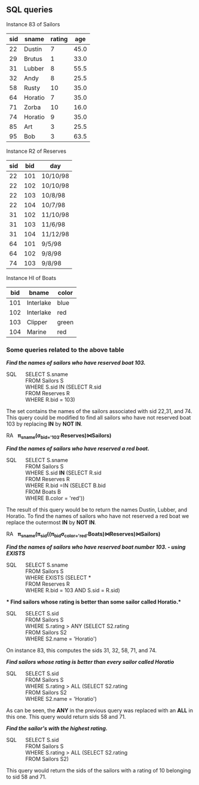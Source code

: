 
## SQL queries  

Instance 83  of Sailors    

|sid|sname|rating|age|
|---|---|---|---|
|22|Dustin|7|45.0|
|29|Brutus|1|33.0|
|31|Lubber|8|55.5|
|32|Andy|8|25.5|
|58|Rusty|10|35.0|
|64|Horatio|7|35.0|
|71|Zorba|10|16.0|
|74|Horatio|9|35.0|
|85|Art|3|25.5|
|95|Bob|3|63.5|

Instance R2 of Reserves  

|sid|bid|day|
|---|---|---|
|22|101|10/10/98|
|22|102|10/10/98|
|22|103|10/8/98|
|22|104|10/7/98|
|31|102|11/10/98|
|31|103|11/6/98|
|31|104|11/12/98|
|64|101|9/5/98|
|64|102|9/8/98|
|74|103|9/8/98|

Instance HI of Boats  

|bid|bname|color|
|---|---|---|
|101|Interlake|blue|
|102|Interlake|red|
|103|Clipper|green|
|104|Marine|red|

### Some queries related to the above table  

__*Find the names of sailors who have reserved boat 103.*__

SQL&nbsp;&nbsp;&nbsp;&nbsp;&nbsp;&nbsp;SELECT S.sname  
&nbsp;&nbsp;&nbsp;&nbsp;&nbsp;&nbsp;&nbsp;&nbsp;&nbsp;&nbsp;&nbsp;&nbsp;&nbsp;FROM Sailors S  
&nbsp;&nbsp;&nbsp;&nbsp;&nbsp;&nbsp;&nbsp;&nbsp;&nbsp;&nbsp;&nbsp;&nbsp;&nbsp;WHERE S.sid IN (SELECT R.sid  
&nbsp;&nbsp;&nbsp;&nbsp;&nbsp;&nbsp;&nbsp;&nbsp;&nbsp;&nbsp;&nbsp;&nbsp;&nbsp;FROM Reserves R  
&nbsp;&nbsp;&nbsp;&nbsp;&nbsp;&nbsp;&nbsp;&nbsp;&nbsp;&nbsp;&nbsp;&nbsp;&nbsp;WHERE R.bid = 103)

The set contains the names of the sailors associated with sid 22,31, and 74.  This query could be modified to find all sailors who have not reserved boat 103 by replacing __IN__ by __NOT IN__.  

RA&nbsp;&nbsp;&nbsp;**π<sub>sname</sub>(σ<sub>bid='103'</sub>Reserves)⋈Sailors)**    

__*Find the names of sailors who have reserved a red boat.*__  

SQL&nbsp;&nbsp;&nbsp;&nbsp;&nbsp;&nbsp;SELECT S.sname  
&nbsp;&nbsp;&nbsp;&nbsp;&nbsp;&nbsp;&nbsp;&nbsp;&nbsp;&nbsp;&nbsp;&nbsp;&nbsp;FROM Sailors S  
&nbsp;&nbsp;&nbsp;&nbsp;&nbsp;&nbsp;&nbsp;&nbsp;&nbsp;&nbsp;&nbsp;&nbsp;&nbsp;WHERE S.sid __IN__ (SELECT R.sid  
&nbsp;&nbsp;&nbsp;&nbsp;&nbsp;&nbsp;&nbsp;&nbsp;&nbsp;&nbsp;&nbsp;&nbsp;&nbsp;FROM Reserves R  
&nbsp;&nbsp;&nbsp;&nbsp;&nbsp;&nbsp;&nbsp;&nbsp;&nbsp;&nbsp;&nbsp;&nbsp;&nbsp;WHERE R.bid =IN (SELECT B.bid  
&nbsp;&nbsp;&nbsp;&nbsp;&nbsp;&nbsp;&nbsp;&nbsp;&nbsp;&nbsp;&nbsp;&nbsp;&nbsp;FROM Boats B  
&nbsp;&nbsp;&nbsp;&nbsp;&nbsp;&nbsp;&nbsp;&nbsp;&nbsp;&nbsp;&nbsp;&nbsp;&nbsp;WHERE B.color = 'red'))  

The result of this query would be to return the names Dustin, Lubber, and Horatio.  To find the names of sailors who have not reserved a red boat we replace the outermost __IN__ by __NOT IN__.  

RA&nbsp;&nbsp;&nbsp;**π<sub>sname</sub>(π<sub>sid</sub>((π<sub>bid</sub>σ<sub>color='red'</sub>Boats)⋈Reserves)⋈Sailors)**  

__*Find the names of sailors who have reserved boat number 103. - using EXISTS*__  

SQL&nbsp;&nbsp;&nbsp;&nbsp;&nbsp;&nbsp;SELECT S.sname  
&nbsp;&nbsp;&nbsp;&nbsp;&nbsp;&nbsp;&nbsp;&nbsp;&nbsp;&nbsp;&nbsp;&nbsp;&nbsp;FROM Sailors S  
&nbsp;&nbsp;&nbsp;&nbsp;&nbsp;&nbsp;&nbsp;&nbsp;&nbsp;&nbsp;&nbsp;&nbsp;&nbsp;WHERE EXISTS (SELECT *    
&nbsp;&nbsp;&nbsp;&nbsp;&nbsp;&nbsp;&nbsp;&nbsp;&nbsp;&nbsp;&nbsp;&nbsp;&nbsp;FROM Reserves R  
&nbsp;&nbsp;&nbsp;&nbsp;&nbsp;&nbsp;&nbsp;&nbsp;&nbsp;&nbsp;&nbsp;&nbsp;&nbsp;WHERE R.bid = 103 AND S.sid = R.sid)  

__* Find sailors whose rating is better than some sailor called Horatio.*__  

SQL&nbsp;&nbsp;&nbsp;&nbsp;&nbsp;&nbsp;SELECT S.sid  
&nbsp;&nbsp;&nbsp;&nbsp;&nbsp;&nbsp;&nbsp;&nbsp;&nbsp;&nbsp;&nbsp;&nbsp;&nbsp;FROM Sailors S  
&nbsp;&nbsp;&nbsp;&nbsp;&nbsp;&nbsp;&nbsp;&nbsp;&nbsp;&nbsp;&nbsp;&nbsp;&nbsp;WHERE S.rating > ANY (SELECT S2.rating  
&nbsp;&nbsp;&nbsp;&nbsp;&nbsp;&nbsp;&nbsp;&nbsp;&nbsp;&nbsp;&nbsp;&nbsp;&nbsp;FROM Sailors S2   
&nbsp;&nbsp;&nbsp;&nbsp;&nbsp;&nbsp;&nbsp;&nbsp;&nbsp;&nbsp;&nbsp;&nbsp;&nbsp;WHERE S2.name = 'Horatio')  

On instance 83, this computes the sids 31, 32, 58, 71, and 74.  

__*Find sailors whose rating is better than every sailor called Horatio*__  

SQL&nbsp;&nbsp;&nbsp;&nbsp;&nbsp;&nbsp;SELECT S.sid  
&nbsp;&nbsp;&nbsp;&nbsp;&nbsp;&nbsp;&nbsp;&nbsp;&nbsp;&nbsp;&nbsp;&nbsp;&nbsp;FROM Sailors S  
&nbsp;&nbsp;&nbsp;&nbsp;&nbsp;&nbsp;&nbsp;&nbsp;&nbsp;&nbsp;&nbsp;&nbsp;&nbsp;WHERE S.rating > ALL (SELECT S2.rating  
&nbsp;&nbsp;&nbsp;&nbsp;&nbsp;&nbsp;&nbsp;&nbsp;&nbsp;&nbsp;&nbsp;&nbsp;&nbsp;FROM Sailors S2   
&nbsp;&nbsp;&nbsp;&nbsp;&nbsp;&nbsp;&nbsp;&nbsp;&nbsp;&nbsp;&nbsp;&nbsp;&nbsp;WHERE S2.name = 'Horatio')  

As can be seen, the __ANY__ in the previous query was replaced with an __ALL__ in this one.  This query would return sids 58 and 71.  

__*Find the sailor's with the highest rating.*__

SQL&nbsp;&nbsp;&nbsp;&nbsp;&nbsp;&nbsp;SELECT S.sid  
&nbsp;&nbsp;&nbsp;&nbsp;&nbsp;&nbsp;&nbsp;&nbsp;&nbsp;&nbsp;&nbsp;&nbsp;&nbsp;FROM Sailors S  
&nbsp;&nbsp;&nbsp;&nbsp;&nbsp;&nbsp;&nbsp;&nbsp;&nbsp;&nbsp;&nbsp;&nbsp;&nbsp;WHERE S.rating > ALL (SELECT S2.rating  
&nbsp;&nbsp;&nbsp;&nbsp;&nbsp;&nbsp;&nbsp;&nbsp;&nbsp;&nbsp;&nbsp;&nbsp;&nbsp;FROM Sailors S2)  

This query would return the sids of the sailors with a rating of 10 belonging to sid 58 and 71.  










